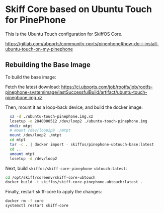 # Skiff Core based on Ubuntu Touch for PinePhone

This is the Ubuntu Touch configuration for SkiffOS Core.

https://gitlab.com/ubports/community-ports/pinephone#how-do-i-install-ubuntu-touch-on-my-pinephone

## Rebuilding the Base Image

To build the base image:

Fetch the latest download: https://ci.ubports.com/job/rootfs/job/rootfs-pinephone-systemimage/lastSuccessfulBuild/artifact/ubuntu-touch-pinephone.img.xz

Then, mount it as a loop-back device, and build the docker image:

```sh
  xz -d ./ubuntu-touch-pinephone.img.xz
  losetup -o 2840000512 /dev/loop2 ./ubuntu-touch-pinephone.img
  mkdir mtpt
  # mount /dev/loop2p9 ./mtpt
  mount /dev/loop2 ./mtpt
  cd mtpt
  tar -c . | docker import - skiffos/pinephone-ubtouch-base:latest
  cd ..
  umount mtpt
  losetup -d /dev/loop2
```

Next, build `skiffos/skiff-core-pinephone-ubtouch:latest`:


```sh
cd /opt/skiff/coreenv/skiff-core-ubtouch
docker build -t skiffos/skiff-core-pinephone-ubtouch:latest .
```

Finally, restart skiff-core to apply the changes:

```sh
docker rm -f core
systemctl restart skiff-core
```

